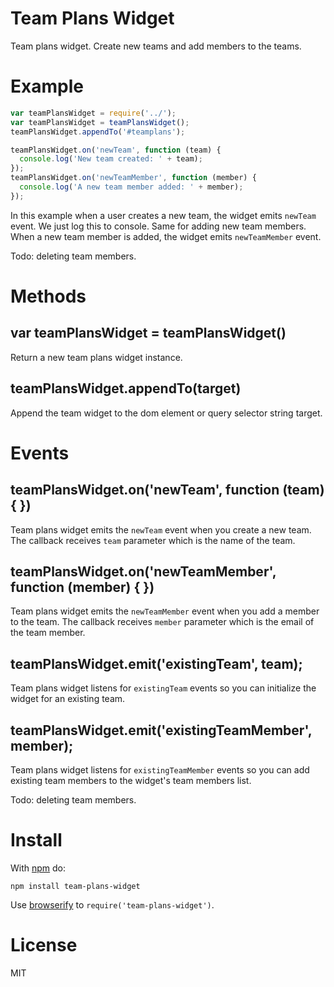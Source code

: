 Team Plans Widget
=================

Team plans widget. Create new teams and add members to the teams.

Example
=======

```js
var teamPlansWidget = require('../');
var teamPlansWidget = teamPlansWidget();
teamPlansWidget.appendTo('#teamplans');

teamPlansWidget.on('newTeam', function (team) {
  console.log('New team created: ' + team);
});
teamPlansWidget.on('newTeamMember', function (member) {
  console.log('A new team member added: ' + member);
});
```

In this example when a user creates a new team, the widget emits `newTeam` event. We just log this to console. Same for adding new team members. When a new team member is added, the widget emits `newTeamMember` event.

Todo: deleting team members.

Methods
=======

## var teamPlansWidget = teamPlansWidget()

Return a new team plans widget instance.

## teamPlansWidget.appendTo(target)

Append the team widget to the dom element or query selector string target.

Events
======

## teamPlansWidget.on('newTeam', function (team) { })

Team plans widget emits the `newTeam` event when you create a new team. The callback receives `team` parameter which is the name of the team.

## teamPlansWidget.on('newTeamMember', function (member) { })

Team plans widget emits the `newTeamMember` event when you add a member to the team. The callback receives `member` parameter which is the email of the team member.

## teamPlansWidget.emit('existingTeam', team);

Team plans widget listens for `existingTeam` events so you can initialize the widget for an existing team.

## teamPlansWidget.emit('existingTeamMember', member);

Team plans widget listens for `existingTeamMember` events so you can add existing team members to the widget's team members list.

Todo: deleting team members.

Install
=======

With [npm](https://npmjs.org) do:

```
npm install team-plans-widget
```

Use [browserify](http://browserify.org) to `require('team-plans-widget')`.

License
=======

MIT
